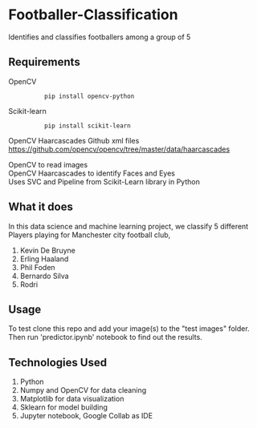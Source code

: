 # Footballer-Classification
Identifies and classifies footballers among a group of 5

## Requirements
OpenCV

              pip install opencv-python
Scikit-learn
    
              pip install scikit-learn

OpenCV Haarcascades Github xml files
https://github.com/opencv/opencv/tree/master/data/haarcascades
              

OpenCV to read images<br>
OpenCV Haarcascades to identify Faces and Eyes<br>
Uses SVC and Pipeline from Scikit-Learn library in Python<br>

## What it does
In this data science and machine learning project, we classify 5 different Players playing for Manchester city football club,

1) Kevin De Bruyne
2) Erling Haaland
3) Phil Foden
4) Bernardo Silva
5) Rodri


## Usage
To test clone this repo and add your image(s) to the "test images" folder. 
Then run 'predictor.ipynb' notebook to find out the results.

## Technologies Used

1. Python
2. Numpy and OpenCV for data cleaning
3. Matplotlib for data visualization
4. Sklearn for model building
5. Jupyter notebook, Google Collab as IDE
